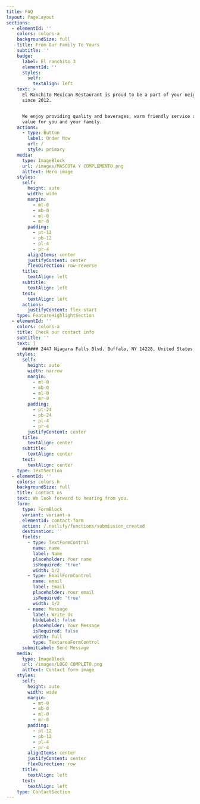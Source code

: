 ```yaml
---
title: FAQ
layout: PageLayout
sections:
  - elementId: ''
    colors: colors-a
    backgroundSize: full
    title: From Our Family To Yours
    subtitle: ''
    badge:
      label: El ranchito 3
      elementId: ''
      styles:
        self:
          textAlign: left
    text: >
      El Ranchito Mexican Restaurant is proud to be a part of your neighborthood
      since 2012.


      We enjoy providing quality and beverages, warm friendly service and good
      value for you and your family.
    actions:
      - type: Button
        label: Order Now
        url: /
        style: primary
    media:
      type: ImageBlock
      url: /images/MASCOTA Y COMPLEMENTO.png
      altText: Hero image
    styles:
      self:
        height: auto
        width: wide
        margin:
          - mt-0
          - mb-0
          - ml-0
          - mr-0
        padding:
          - pt-12
          - pb-12
          - pl-4
          - pr-4
        alignItems: center
        justifyContent: center
        flexDirection: row-reverse
      title:
        textAlign: left
      subtitle:
        textAlign: left
      text:
        textAlign: left
      actions:
        justifyContent: flex-start
    type: FeatureHighlightSection
  - elementId: ''
    colors: colors-a
    title: Check our contact info
    subtitle: ''
    text: |
      ###### 2447 Niagara Falls Blvd. Buffalo, NY 14228, United States
    styles:
      self:
        height: auto
        width: narrow
        margin:
          - mt-0
          - mb-0
          - ml-0
          - mr-0
        padding:
          - pt-24
          - pb-24
          - pl-4
          - pr-4
        justifyContent: center
      title:
        textAlign: center
      subtitle:
        textAlign: center
      text:
        textAlign: center
    type: TextSection
  - elementId: ''
    colors: colors-h
    backgroundSize: full
    title: Contact us
    text: We look forward to hearing from you.
    form:
      type: FormBlock
      variant: variant-a
      elementId: contact-form
      action: /.netlify/functions/submission_created
      destination: ''
      fields:
        - type: TextFormControl
          name: name
          label: Name
          placeholder: Your name
          isRequired: 'true'
          width: 1/2
        - type: EmailFormControl
          name: email
          label: Email
          placeholder: Your email
          isRequired: 'true'
          width: 1/2
        - name: Message
          label: Write Us
          hideLabel: false
          placeholder: Your Message
          isRequired: false
          width: full
          type: TextareaFormControl
      submitLabel: Send Message
    media:
      type: ImageBlock
      url: /images/LOGO COMPLETO.png
      altText: Contact form image
    styles:
      self:
        height: auto
        width: wide
        margin:
          - mt-0
          - mb-0
          - ml-0
          - mr-0
        padding:
          - pt-12
          - pb-12
          - pl-4
          - pr-4
        alignItems: center
        justifyContent: center
        flexDirection: row
      title:
        textAlign: left
      text:
        textAlign: left
    type: ContactSection
---
```

